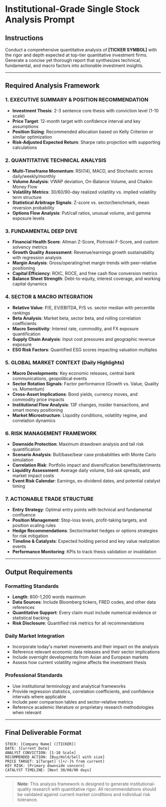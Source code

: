 # Institutional-Grade Single Stock Analysis Prompt

## Instructions

Conduct a comprehensive quantitative analysis of **[TICKER SYMBOL]** with the rigor and depth expected at top-tier quantitative investment firms. Generate a concise yet thorough report that synthesizes technical, fundamental, and macro factors into actionable investment insights.

---

## Required Analysis Framework

### 1. EXECUTIVE SUMMARY & POSITION RECOMMENDATION

- **Investment Thesis**: 2-3 sentence core thesis with conviction level (1-10 scale)
- **Price Target**: 12-month target with confidence interval and key assumptions  
- **Position Sizing**: Recommended allocation based on Kelly Criterion or similar optimization
- **Risk-Adjusted Expected Return**: Sharpe ratio projection with supporting calculations

### 2. QUANTITATIVE TECHNICAL ANALYSIS

- **Multi-Timeframe Momentum**: RSI(14), MACD, and Stochastic across daily/weekly/monthly
- **Volume Analysis**: VWAP deviation, On-Balance Volume, and Chaikin Money Flow
- **Volatility Metrics**: 30/60/90-day realized volatility vs. implied volatility term structure
- **Statistical Arbitrage Signals**: Z-score vs. sector/benchmark, mean reversion probability
- **Options Flow Analysis**: Put/call ratios, unusual volume, and gamma exposure levels

### 3. FUNDAMENTAL DEEP DIVE

- **Financial Health Score**: Altman Z-Score, Piotroski F-Score, and custom solvency metrics
- **Growth Quality Assessment**: Revenue/earnings growth sustainability with regression analysis
- **Margin Analysis**: Gross/operating/net margin trends with peer-relative positioning
- **Capital Efficiency**: ROIC, ROCE, and free cash flow conversion metrics
- **Balance Sheet Strength**: Debt-to-equity, interest coverage, and working capital dynamics

### 4. SECTOR & MACRO INTEGRATION

- **Relative Value**: P/E, EV/EBITDA, P/S vs. sector median with percentile rankings
- **Beta Analysis**: Market beta, sector beta, and rolling correlation coefficients
- **Macro Sensitivity**: Interest rate, commodity, and FX exposure quantification
- **Supply Chain Analysis**: Input cost pressures and geographic revenue exposure
- **ESG Risk Factors**: Quantified ESG scores impacting valuation multiples

### 5. GLOBAL MARKET CONTEXT (Daily Highlights)

- **Macro Developments**: Key economic releases, central bank communications, geopolitical events
- **Sector Rotation Signals**: Factor performance (Growth vs. Value, Quality vs. Momentum)
- **Cross-Asset Implications**: Bond yields, currency moves, and commodity price impacts
- **Institutional Flow Analysis**: 13F changes, insider transactions, and smart money positioning
- **Market Microstructure**: Liquidity conditions, volatility regime, and correlation dynamics

### 6. RISK MANAGEMENT FRAMEWORK

- **Downside Protection**: Maximum drawdown analysis and tail risk quantification
- **Scenario Analysis**: Bull/base/bear case probabilities with Monte Carlo simulation
- **Correlation Risk**: Portfolio impact and diversification benefits/detriments
- **Liquidity Assessment**: Average daily volume, bid-ask spreads, and market impact costs
- **Event Risk Calendar**: Earnings, ex-dividend dates, and potential catalyst timing

### 7. ACTIONABLE TRADE STRUCTURE

- **Entry Strategy**: Optimal entry points with technical and fundamental confluence
- **Position Management**: Stop-loss levels, profit-taking targets, and position scaling rules
- **Hedge Recommendations**: Sector/market hedges or options strategies for risk mitigation
- **Timeline & Catalysts**: Expected holding period and key value realization events
- **Performance Monitoring**: KPIs to track thesis validation or invalidation

---

## Output Requirements

### Formatting Standards

- **Length**: 800-1,200 words maximum
- **Data Sources**: Include Bloomberg tickers, FRED codes, and other data references
- **Quantitative Support**: Every claim must include numerical evidence or statistical backing
- **Risk Disclosure**: Quantified risk metrics for all recommendations

### Daily Market Integration

- Incorporate today's market movements and their impact on the analysis
- Reference relevant economic data releases and their sector implications
- Include overnight developments from Asian and European markets
- Assess how current volatility regime affects the investment thesis

### Professional Standards

- Use institutional terminology and analytical frameworks
- Provide regression statistics, correlation coefficients, and confidence intervals where applicable
- Include peer comparison tables and sector-relative metrics
- Reference academic literature or proprietary research methodologies when relevant

---

## Final Deliverable Format

```
STOCK: [Company Name] ([TICKER])
DATE: [Current Date]
ANALYST CONVICTION: [1-10 Scale]
RECOMMENDED ACTION: [Buy/Hold/Sell with size]
PRICE TARGET: $[Target] ([+/-]% from current)
KEY RISK: [Primary downside concern]
CATALYST TIMELINE: [Next 30/60/90 days]
```

---

> **Note**: This analysis framework is designed to generate institutional-quality research with quantitative rigor. All recommendations should be validated against current market conditions and individual risk tolerance.
